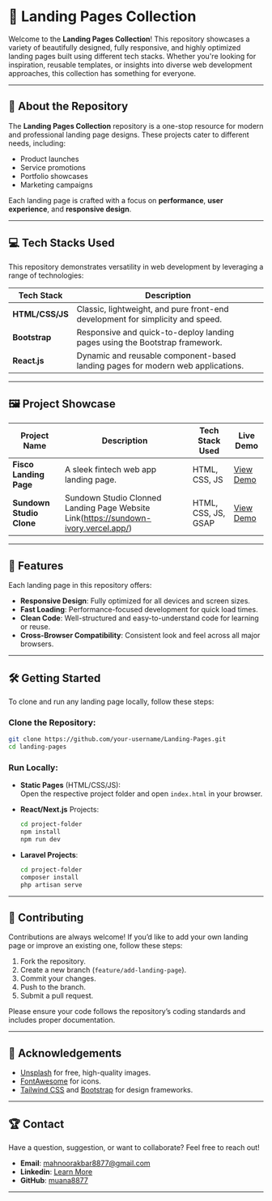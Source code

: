 # 🚀 Landing Pages Collection

Welcome to the **Landing Pages Collection**! This repository showcases a variety of beautifully designed, fully responsive, and highly optimized landing pages built using different tech stacks. Whether you're looking for inspiration, reusable templates, or insights into diverse web development approaches, this collection has something for everyone.

---

## 🌟 About the Repository

The **Landing Pages Collection** repository is a one-stop resource for modern and professional landing page designs. These projects cater to different needs, including:

- Product launches  
- Service promotions  
- Portfolio showcases  
- Marketing campaigns  

Each landing page is crafted with a focus on **performance**, **user experience**, and **responsive design**.

---

## 💻 Tech Stacks Used

This repository demonstrates versatility in web development by leveraging a range of technologies:

| **Tech Stack**      | **Description**                                                                 |
|----------------------|---------------------------------------------------------------------------------|
| **HTML/CSS/JS**      | Classic, lightweight, and pure front-end development for simplicity and speed.  |
| **Bootstrap**        | Responsive and quick-to-deploy landing pages using the Bootstrap framework.    |
| **React.js**         | Dynamic and reusable component-based landing pages for modern web applications.|

---

## 🖼️ Project Showcase

| Project Name          | Description                                  | Tech Stack Used     | Live Demo              |
|------------------------|----------------------------------------------|---------------------|------------------------|
| **Fisco Landing Page**     | A sleek fintech web app landing page. | HTML, CSS, JS       | [View Demo](https://github.com/muana8877/Landing-Pages/tree/main/fisco%20home%20page)         |
| **Sundown Studio Clone** | Sundown Studio Clonned Landing Page Website Link(https://sundown-ivory.vercel.app/)  | HTML, CSS, JS, GSAP  | [View Demo](https://github.com/muana8877/Landing-Pages/tree/main/SundownStudio%20clone)         |


---

## 🌟 Features

Each landing page in this repository offers:

- **Responsive Design**: Fully optimized for all devices and screen sizes.   
- **Fast Loading**: Performance-focused development for quick load times.  
- **Clean Code**: Well-structured and easy-to-understand code for learning or reuse.  
- **Cross-Browser Compatibility**: Consistent look and feel across all major browsers.  

---

## 🛠️ Getting Started

To clone and run any landing page locally, follow these steps:

### Clone the Repository:
```bash
git clone https://github.com/your-username/Landing-Pages.git
cd landing-pages
```

### Run Locally:
- **Static Pages** (HTML/CSS/JS):  
  Open the respective project folder and open `index.html` in your browser.

- **React/Next.js** Projects:  
  ```bash
  cd project-folder
  npm install
  npm run dev
  ```

- **Laravel Projects**:  
  ```bash
  cd project-folder
  composer install
  php artisan serve
  ```

---

## 🤝 Contributing

Contributions are always welcome! If you’d like to add your own landing page or improve an existing one, follow these steps:

1. Fork the repository.  
2. Create a new branch (`feature/add-landing-page`).  
3. Commit your changes.  
4. Push to the branch.  
5. Submit a pull request.  

Please ensure your code follows the repository’s coding standards and includes proper documentation.

---


## 🎯 Acknowledgements

- [Unsplash](https://unsplash.com) for free, high-quality images.  
- [FontAwesome](https://fontawesome.com) for icons.  
- [Tailwind CSS](https://tailwindcss.com) and [Bootstrap](https://getbootstrap.com) for design frameworks.  

---

## 🏆 Contact

Have a question, suggestion, or want to collaborate? Feel free to reach out!

- **Email**: mahnoorakbar8877@gmail.com  
- **Linkedin**: [Learn More](https://www.linkedin.com/in/mahnoor-akbar-76397b232/)  
- **GitHub**: [muana8877]([https://github.com/your-username](https://github.com/muana8877))  

---
